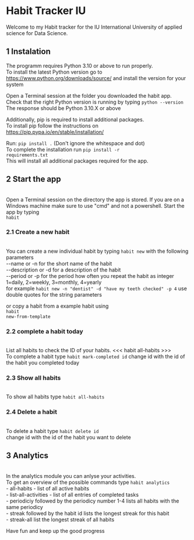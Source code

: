 <h1>Habit Tracker IU</h1> 
Welcome to my Habit tracker for the IU International University of applied science for Data Science. 

<h2>1 Instalation</h2>

The programm requires Python 3.10 or above to run properly. </br>
To install the latest Python version go to https://www.python.org/downloads/source/ and install the version for your system

Open a Terminal session at the folder you downloaded the habit app. </br>
Check that the right Python version is running by typing <code>python --version</code></br>
The response should be Python 3.10.X or above

Additionally, pip is required to install additional packages. </br>
To install pip follow the instructions on https://pip.pypa.io/en/stable/installation/

Run: <code>pip install .</code> (Don't ignore the whitespace and dot)  </br>
To complete the installation run 
<code>pip install -r requirements.txt</code> </br>
This will install all additional packages required for the app. </br>

<h2>2 Start the app</h2> </br>
Open a Terminal session on the directory the app is stored. 
If you are on a Windows machine make sure to use "cmd" and not a powershell. 
Start the app by typing </br>
<code>habit</code>

<h3>2.1 Create a new habit</h3> </br>
You can create a new individual habit by typing <code>habit new</code> with the following parameters</br>
--name or -n for the short name of the habit</br>
--description or -d for a description of the habit</br>
--period or -p for the period how often you repeat the habit as integer 1=daily, 2=weekly, 3=monthly, 4=yearly</br>
for example <code>habit new -n "dentist" -d "have my teeth checked" -p 4</code> use double quotes for the string parameters

or copy a habit from a example habit using</br>
<code>habit new-from-template</code> </br>

<h3>2.2 complete a habit today</h3> </br>
List all habits to check the ID of your habits. <<< habit all-habits >>> </br>
To complete a habit type <code>habit mark-completed id</code>  change id with the id of the habit you completed today

<h3>2.3 Show all habits</h3> </br>
To show all habits type <code>habit all-habits</code> </br>

<h3>2.4 Delete a habit</h3> </br>
To delete a habit type <code>habit delete id</code> </br>
change id with the id of the habit you want to delete </br>

<h2>3 Analytics</h2> </br>
In the analytics module you can anlyse your activities. </br>
To get an overview of the possible commands type <code>habit analytics</code> </br>
 - all-habits - list of all active habits </br>
 - list-all-activities - list of all entries of completed tasks </br>
 - periodiciy followed by the periodicy number 1-4 lists all habits with the same periodicy </br>
 - streak followed by the habit id lists the longest streak for this habit </br>
 - streak-all list the longest streak of all habits </br>

Have fun and keep up the good progress




